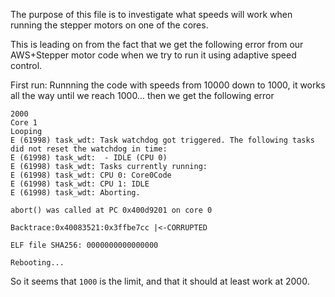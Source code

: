 The purpose of this file is to investigate what speeds will work when running the stepper motors on one of the cores. 

This is leading on from the fact that we get the following error from our AWS+Stepper motor code when we try to run it 
using adaptive speed control. 

First run:
Runnning the code with speeds from 10000 down to 1000, it works all the way until we reach 1000... then we get the following error 

```
2000
Core 1
Looping
E (61998) task_wdt: Task watchdog got triggered. The following tasks did not reset the watchdog in time:
E (61998) task_wdt:  - IDLE (CPU 0)
E (61998) task_wdt: Tasks currently running:
E (61998) task_wdt: CPU 0: Core0Code
E (61998) task_wdt: CPU 1: IDLE
E (61998) task_wdt: Aborting.

abort() was called at PC 0x400d9201 on core 0

Backtrace:0x40083521:0x3ffbe7cc |<-CORRUPTED

ELF file SHA256: 0000000000000000

Rebooting...
```

So it seems that `1000` is the limit, and that it should at least work at 2000. 